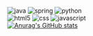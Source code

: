 ![java](https://img.shields.io/badge/Java-ED8B00?style=for-the-badge&logo=openjdk&logoColor=white)
![spring](https://img.shields.io/badge/Spring-6DB33F?style=for-the-badge&logo=spring&logoColor=white)
![python](https://img.shields.io/badge/Python-14354C?style=for-the-badge&logo=python&logoColor=white)
<br>
![html5](https://img.shields.io/badge/HTML5-E34F26?style=for-the-badge&logo=html5&logoColor=white)
![css](https://img.shields.io/badge/CSS-239120?&style=for-the-badge&logo=css3&logoColor=white)
![javascript](https://img.shields.io/badge/JavaScript-F7DF1E?style=for-the-badge&logo=JavaScript&logoColor=white)
<br>
[![Anurag's GitHub stats](https://github-readme-stats.vercel.app/api?username=jihye525)](https://github.com/anuraghazra/github-readme-stats)

